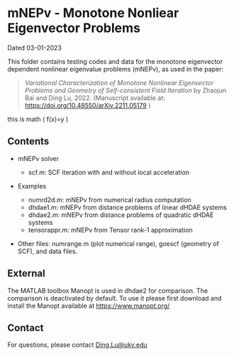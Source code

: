# mNEPv - Monotone Nonliear Eigenvector Problems

Dated 		03-01-2023

This folder contains testing codes and data for the monotone eigenvector
dependent nonlinear eigenvalue problems (mNEPv), as used in the paper:

> *Variational Characterization of Monotone Nonlinear Eigenvector Problems
and Geometry of Self-consistent Field Iteration*
by Zhaojun Bai and Ding Lu, 2022.
(Manuscript available at: https://doi.org/10.48550/arXiv.2211.05179 )


this is math
\( f(x)=y \)


## Contents

- mNEPv solver
	- scf.m:			SCF iteration with and without local acceleration

- Examples 
	- numrd2d.m:  		mNEPv from numerical radius computation  
	- dhdae1.m: 		mNEPv from distance problems of linear dHDAE systems
	- dhdae2.m:			mNEPv from distance problems of quadratic dHDAE systems
	- tensorappr.m:  	mNEPv from Tensor rank-1 approximation

- Other files: numrange.m (plot numerical range), goescf (geometry of SCF), and data files.


## External

The MATLAB toolbox Manopt is used in dhdae2 for comparison. The
comparison is deactivated by default. To use it please first download
and install the Manopt available at https://www.manopt.org/


## Contact 	

For questions, please contact Ding.Lu@uky.edu 

